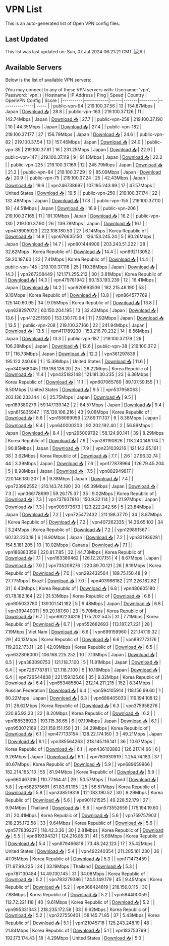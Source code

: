 # VPN List

This is an auto-generated list of Open VPN config files.

## Last Updated

This list was last updated on: Sun, 07 Jul 2024 06:21:21 GMT.
![Alt](https://repobeats.axiom.co/api/embed/186b98318ef1479477931607c1ad7d823f12451f.svg "Repobeats analytics image")

## Available Servers

Below is the list of available VPN servers:

(You may connect to any of these VPN servers with: Username: 'vpn', Password: 'vpn'.)
| Hostname | IP Address | Ping | Speed | Country | OpenVPN Config | Score |
|----------|------------|------|-------|---------|----------------| ----- |
| public-vpn-94 | 219.100.37.56 | 13 | 154.87Mbps | Japan | [Download 📥](./configs/server_0_JP.ovpn) | 28.8 |
| public-vpn-163 | 219.100.37.126 | 11 | 142.74Mbps | Japan | [Download 📥](./configs/server_1_JP.ovpn) | 27.7 |
| public-vpn-258 | 219.100.37.190 | 10 | 44.35Mbps | Japan | [Download 📥](./configs/server_2_JP.ovpn) | 27.4 |
| public-vpn-182 | 219.100.37.177 | 27 | 156.79Mbps | Japan | [Download 📥](./configs/server_3_JP.ovpn) | 24.6 |
| public-vpn-82 | 219.100.37.54 | 13 | 157.46Mbps | Japan | [Download 📥](./configs/server_4_JP.ovpn) | 24.0 |
| public-vpn-85 | 219.100.37.81 | 16 | 231.25Mbps | Japan | [Download 📥](./configs/server_5_JP.ovpn) | 22.9 |
| public-vpn-147 | 219.100.37.119 | 9 | 91.13Mbps | Japan | [Download 📥](./configs/server_6_JP.ovpn) | 22.2 |
| public-vpn-225 | 219.100.37.169 | 12 | 245.79Mbps | Japan | [Download 📥](./configs/server_7_JP.ovpn) | 21.2 |
| public-vpn-84 | 219.100.37.29 | 9 | 85.09Mbps | Japan | [Download 📥](./configs/server_8_JP.ovpn) | 20.9 |
| public-vpn-75 | 219.100.37.24 | 25 | 42.43Mbps | Japan | [Download 📥](./configs/server_9_JP.ovpn) | 19.6 |
| vpn246738697 | 107.185.243.99 | 17 | 47.57Mbps | United States | [Download 📥](./configs/server_10_US.ovpn) | 19.5 |
| public-vpn-250 | 219.100.37.174 | 22 | 132.48Mbps | Japan | [Download 📥](./configs/server_11_JP.ovpn) | 17.8 |
| public-vpn-155 | 219.100.37.110 | 18 | 44.51Mbps | Japan | [Download 📥](./configs/server_12_JP.ovpn) | 16.9 |
| public-vpn-206 | 219.100.37.165 | 11 | 191.10Mbps | Japan | [Download 📥](./configs/server_13_JP.ovpn) | 16.2 |
| public-vpn-130 | 219.100.37.90 | 26 | 139.78Mbps | Japan | [Download 📥](./configs/server_14_JP.ovpn) | 16.1 |
| vpn478905923 | 222.108.180.53 | 27 | 6.14Mbps | Korea Republic of | [Download 📥](./configs/server_15_KR.ovpn) | 14.9 |
| vpn676635150 | 126.153.245.24 | 5 | 90.26Mbps | Japan | [Download 📥](./configs/server_16_JP.ovpn) | 14.7 |
| vpn801444906 | 203.243.51.222 | 28 | 32.62Mbps | Korea Republic of | [Download 📥](./configs/server_17_KR.ovpn) | 14.4 |
| vpn892113052 | 59.20.187.60 | 22 | 7.41Mbps | Korea Republic of | [Download 📥](./configs/server_18_KR.ovpn) | 14.4 |
| public-vpn-145 | 219.100.37.118 | 25 | 110.38Mbps | Japan | [Download 📥](./configs/server_19_JP.ovpn) | 14.3 |
| vpn267208449 | 121.171.255.212 | 30 | 3.81Mbps | Korea Republic of | [Download 📥](./configs/server_20_KR.ovpn) | 14.3 |
| vpn479781942 | 60.153.193.239 | 12 | 16.41Mbps | Japan | [Download 📥](./configs/server_21_JP.ovpn) | 14.2 |
| vpn920993536 | 182.215.48.190 | 53 | 9.10Mbps | Korea Republic of | [Download 📥](./configs/server_22_KR.ovpn) | 13.8 |
| vpn864577769 | 125.140.60.95 | 34 | 9.05Mbps | Korea Republic of | [Download 📥](./configs/server_23_KR.ovpn) | 13.8 |
| vpn838297072 | 60.150.204.195 | 13 | 32.42Mbps | Japan | [Download 📥](./configs/server_24_JP.ovpn) | 13.6 |
| vpn412251590 | 153.130.170.94 | 11 | 7.92Mbps | Japan | [Download 📥](./configs/server_25_JP.ovpn) | 13.5 |
| public-vpn-208 | 219.100.37.166 | 22 | 241.94Mbps | Japan | [Download 📥](./configs/server_26_JP.ovpn) | 13.5 |
| vpn411789230 | 153.216.70.232 | 14 | 8.56Mbps | Japan | [Download 📥](./configs/server_27_JP.ovpn) | 13.3 |
| public-vpn-187 | 219.100.37.179 | 29 | 106.28Mbps | Japan | [Download 📥](./configs/server_28_JP.ovpn) | 12.6 |
| public-vpn-38 | 219.100.37.2 | 17 | 116.73Mbps | Japan | [Download 📥](./configs/server_29_JP.ovpn) | 12.2 |
| vpn361297839 | 195.123.240.66 | 1 | 15.39Mbps | United States | [Download 📥](./configs/server_30_US.ovpn) | 11.6 |
| vpn340568045 | 119.198.126.20 | 25 | 28.22Mbps | Korea Republic of | [Download 📥](./configs/server_31_KR.ovpn) | 11.4 |
| vpn425182148 | 121.181.30.235 | 23 | 6.36Mbps | Korea Republic of | [Download 📥](./configs/server_32_KR.ovpn) | 11.1 |
| vpn607065789 | 89.107.59.155 | 1 | 8.50Mbps | United States | [Download 📥](./configs/server_33_US.ovpn) | 9.5 |
| vpn537958063 | 203.136.233.144 | 6 | 25.75Mbps | Japan | [Download 📥](./configs/server_34_JP.ovpn) | 9.5 |
| vpn189380279 | 59.147.139.142 | 2 | 84.57Mbps | Japan | [Download 📥](./configs/server_35_JP.ovpn) | 9.4 |
| vpn615835947 | 115.139.106.216 | 43 | 9.08Mbps | Korea Republic of | [Download 📥](./configs/server_36_KR.ovpn) | 8.6 |
| vpn158089059 | 27.89.111.137 | 9 | 8.38Mbps | Japan | [Download 📥](./configs/server_37_JP.ovpn) | 8.4 |
| vpn640000203 | 92.202.192.40 | 2 | 56.89Mbps | Japan | [Download 📥](./configs/server_38_JP.ovpn) | 8.4 |
| vpn295009792 | 58.124.90.141 | 39 | 8.29Mbps | Korea Republic of | [Download 📥](./configs/server_39_KR.ovpn) | 7.9 |
| vpn281190826 | 118.240.149.174 | 1 | 90.85Mbps | Japan | [Download 📥](./configs/server_40_JP.ovpn) | 7.9 |
| vpn231039216 | 121.142.65.161 | 38 | 3.62Mbps | Korea Republic of | [Download 📥](./configs/server_41_KR.ovpn) | 7.7 |
| 2i6 | 27.96.32.74 | 44 | 3.39Mbps | Japan | [Download 📥](./configs/server_42_JP.ovpn) | 7.6 |
| vpn177878964 | 126.79.45.204 | 5 | 8.98Mbps | Japan | [Download 📥](./configs/server_43_JP.ovpn) | 7.5 |
| vpn882949817 | 220.146.180.207 | 6 | 9.38Mbps | Japan | [Download 📥](./configs/server_44_JP.ovpn) | 7.4 |
| vpn723992552 | 210.143.74.180 | 20 | 65.39Mbps | Japan | [Download 📥](./configs/server_45_JP.ovpn) | 7.3 |
| vpn366178699 | 59.26.175.37 | 35 | 9.02Mbps | Korea Republic of | [Download 📥](./configs/server_46_KR.ovpn) | 7.3 |
| vpn737937816 | 150.9.32.114 | 2 | 21.97Mbps | Japan | [Download 📥](./configs/server_47_JP.ovpn) | 7.3 |
| vpn909373673 | 123.222.242.56 | 5 | 23.84Mbps | Japan | [Download 📥](./configs/server_48_JP.ovpn) | 7.2 |
| vpn725472432 | 211.198.37.70 | 34 | 8.87Mbps | Korea Republic of | [Download 📥](./configs/server_49_KR.ovpn) | 7.2 |
| vpn407262335 | 14.36.65.102 | 34 | 3.24Mbps | Korea Republic of | [Download 📥](./configs/server_50_KR.ovpn) | 7.2 |
| vpn129891567 | 60.132.230.18 | 6 | 8.90Mbps | Japan | [Download 📥](./configs/server_51_JP.ovpn) | 7.2 |
| vpn331936281 | 154.5.181.205 | 10 | 10.02Mbps | Canada | [Download 📥](./configs/server_52_CA.ovpn) | 7.1 |
| vpn186883359 | 220.81.7.85 | 32 | 44.73Mbps | Korea Republic of | [Download 📥](./configs/server_53_KR.ovpn) | 7.1 |
| vpn163389462 | 126.12.207.151 | 4 | 8.67Mbps | Japan | [Download 📥](./configs/server_54_JP.ovpn) | 7.0 |
| vpn735209276 | 220.89.70.121 | 26 | 8.19Mbps | Korea Republic of | [Download 📥](./configs/server_55_KR.ovpn) | 7.0 |
| vpn292432564 | 189.75.150.48 | 9 | 27.77Mbps | Brazil | [Download 📥](./configs/server_56_BR.ovpn) | 7.0 |
| vpn403986182 | 211.226.182.82 | 31 | 6.43Mbps | Korea Republic of | [Download 📥](./configs/server_57_KR.ovpn) | 6.8 |
| vpn480605180 | 61.78.182.164 | 22 | 31.53Mbps | Korea Republic of | [Download 📥](./configs/server_58_KR.ovpn) | 6.8 |
| vpn905033760 | 139.101.141.182 | 5 | 9.48Mbps | Japan | [Download 📥](./configs/server_59_JP.ovpn) | 6.8 |
| vpn399440011 | 59.20.187.60 | 23 | 5.70Mbps | Korea Republic of | [Download 📥](./configs/server_60_KR.ovpn) | 6.7 |
| vpn692234316 | 175.202.54.5 | 31 | 7.71Mbps | Korea Republic of | [Download 📥](./configs/server_61_KR.ovpn) | 6.7 |
| vpn552682693 | 113.187.27.221 | 28 | 7.19Mbps | Viet Nam | [Download 📥](./configs/server_62_VN.ovpn) | 6.6 |
| vpn699159960 | 221.147.19.32 | 29 | 40.13Mbps | Korea Republic of | [Download 📥](./configs/server_63_KR.ovpn) | 6.6 |
| vpn892773176 | 119.202.173.11 | 26 | 42.09Mbps | Korea Republic of | [Download 📥](./configs/server_64_KR.ovpn) | 6.5 |
| vpn632806000 | 106.168.225.252 | 10 | 7.13Mbps | Japan | [Download 📥](./configs/server_65_JP.ovpn) | 6.5 |
| vpn383090753 | 121.118.7.100 | 5 | 11.81Mbps | Japan | [Download 📥](./configs/server_66_JP.ovpn) | 6.4 |
| vpn726778781 | 121.118.7.100 | 5 | 10.16Mbps | Japan | [Download 📥](./configs/server_67_JP.ovpn) | 6.4 |
| vpn726544838 | 221.159.125.66 | 35 | 9.32Mbps | Korea Republic of | [Download 📥](./configs/server_68_KR.ovpn) | 6.4 |
| vpn653485804 | 212.14.211.215 | 152 | 8.34Mbps | Russian Federation | [Download 📥](./configs/server_69_RU.ovpn) | 6.4 |
| vpn594105914 | 118.156.99.60 | 1 | 80.22Mbps | Japan | [Download 📥](./configs/server_70_JP.ovpn) | 6.3 |
| vpn688405033 | 119.194.108.12 | 31 | 26.62Mbps | Korea Republic of | [Download 📥](./configs/server_71_KR.ovpn) | 6.3 |
| vpn375958276 | 220.95.92.23 | 22 | 8.20Mbps | Korea Republic of | [Download 📥](./configs/server_72_KR.ovpn) | 6.2 |
| vpn188538923 | 193.115.36.65 | 6 | 97.19Mbps | Japan | [Download 📥](./configs/server_73_JP.ovpn) | 6.1 |
| vpn953072169 | 221.159.151.150 | 31 | 34.29Mbps | Korea Republic of | [Download 📥](./configs/server_74_KR.ovpn) | 6.1 |
| vpn477133154 | 128.22.174.160 | 3 | 49.21Mbps | Japan | [Download 📥](./configs/server_75_JP.ovpn) | 6.1 |
| vpn385564263 | 218.145.116.141 | 36 | 10.67Mbps | Korea Republic of | [Download 📥](./configs/server_76_KR.ovpn) | 6.1 |
| vpn436103883 | 126.217.14.66 | 6 | 9.26Mbps | Japan | [Download 📥](./configs/server_77_JP.ovpn) | 6.1 |
| vpn780930919 | 1.254.74.183 | 37 | 40.67Mbps | Korea Republic of | [Download 📥](./configs/server_78_KR.ovpn) | 5.9 |
| vpn689659966 | 182.214.165.113 | 55 | 81.94Mbps | Korea Republic of | [Download 📥](./configs/server_79_KR.ovpn) | 5.9 |
| vpn660467316 | 110.77.164.41 | 29 | 50.57Mbps | Thailand | [Download 📥](./configs/server_80_TH.ovpn) | 5.8 |
| vpn582375691 | 61.83.61.195 | 25 | 56.57Mbps | Korea Republic of | [Download 📥](./configs/server_81_KR.ovpn) | 5.8 |
| vpn338519318 | 121.183.190.52 | 30 | 8.29Mbps | Korea Republic of | [Download 📥](./configs/server_82_KR.ovpn) | 5.6 |
| vpn901121525 | 49.228.52.179 | 27 | 9.94Mbps | Thailand | [Download 📥](./configs/server_83_TH.ovpn) | 5.6 |
| vpn573552659 | 175.194.19.60 | 31 | 20.41Mbps | Korea Republic of | [Download 📥](./configs/server_84_KR.ovpn) | 5.6 |
| vpn759757903 | 218.235.172.58 | 33 | 9.64Mbps | Korea Republic of | [Download 📥](./configs/server_85_KR.ovpn) | 5.6 |
| vpn577839227 | 118.42.3.36 | 30 | 2.81Mbps | Korea Republic of | [Download 📥](./configs/server_86_KR.ovpn) | 5.5 |
| vpn819394321 | 124.216.85.31 | 41 | 5.69Mbps | Korea Republic of | [Download 📥](./configs/server_87_KR.ovpn) | 5.4 |
| vpn879466818 | 73.48.242.123 | 17 | 35.42Mbps | United States | [Download 📥](./configs/server_88_US.ovpn) | 5.4 |
| vpn492240354 | 211.205.161.230 | 36 | 47.05Mbps | Korea Republic of | [Download 📥](./configs/server_89_KR.ovpn) | 5.3 |
| vpn171473459 | 171.97.99.225 | 24 | 33.19Mbps | Thailand | [Download 📥](./configs/server_90_TH.ovpn) | 5.3 |
| vpn787130484 | 14.49.130.145 | 31 | 34.08Mbps | Korea Republic of | [Download 📥](./configs/server_91_KR.ovpn) | 5.2 |
| vpn783279386 | 124.5.149.179 | 45 | 9.45Mbps | Korea Republic of | [Download 📥](./configs/server_92_KR.ovpn) | 5.2 |
| vpn368424819 | 218.156.0.115 | 30 | 7.88Mbps | Korea Republic of | [Download 📥](./configs/server_93_KR.ovpn) | 5.2 |
| vpn584400059 | 112.72.221.118 | 40 | 9.61Mbps | Korea Republic of | [Download 📥](./configs/server_94_KR.ovpn) | 5.2 |
| vpn995331343 | 218.235.172.58 | 33 | 9.62Mbps | Korea Republic of | [Download 📥](./configs/server_95_KR.ovpn) | 5.2 |
| vpn227550401 | 58.145.71.85 | 37 | 5.43Mbps | Korea Republic of | [Download 📥](./configs/server_96_KR.ovpn) | 5.1 |
| vpn121045718 | 125.243.248.19 | 48 | 21.84Mbps | Korea Republic of | [Download 📥](./configs/server_97_KR.ovpn) | 5.1 |
| vpn183753799 | 192.173.174.43 | 18 | 4.29Mbps | United States | [Download 📥](./configs/server_98_US.ovpn) | 5.0 |
